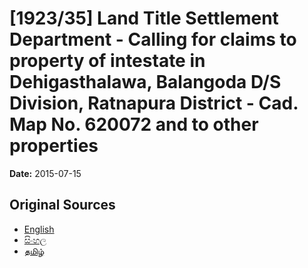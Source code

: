 # [1923/35] Land Title Settlement Department - Calling for claims to property of intestate in Dehigasthalawa, Balangoda D/S Division, Ratnapura District - Cad. Map No. 620072 and to other properties

**Date:** 2015-07-15

## Original Sources

- [English](https://documents.gov.lk/view/extra-gazettes/2015/7/1923-35_E.pdf)
- [සිංහල](https://documents.gov.lk/view/extra-gazettes/2015/7/1923-35_S.pdf)
- [தமிழ்](https://documents.gov.lk/view/extra-gazettes/2015/7/1923-35_T.pdf)
